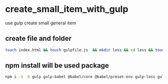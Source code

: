 # create_small_item_with_gulp
use gulp create small general item

## create file and folder
```  bash
touch index.html && touch gulpfile.js  && mkdir less && cd less && touch index.less && cd ../ && mkdir images && mkdir js && cd js && touch index.js && cd ../ && npm init -y

```

## npm install will be used package
``` bash
npm i -S -D gulp gulp-babel @babel/core @babel/preset-env gulp-less gulp-rename gulp-uglify gulp-clean browser-sync gulp-imagemin gulp-cache imagemin-pngquant

```